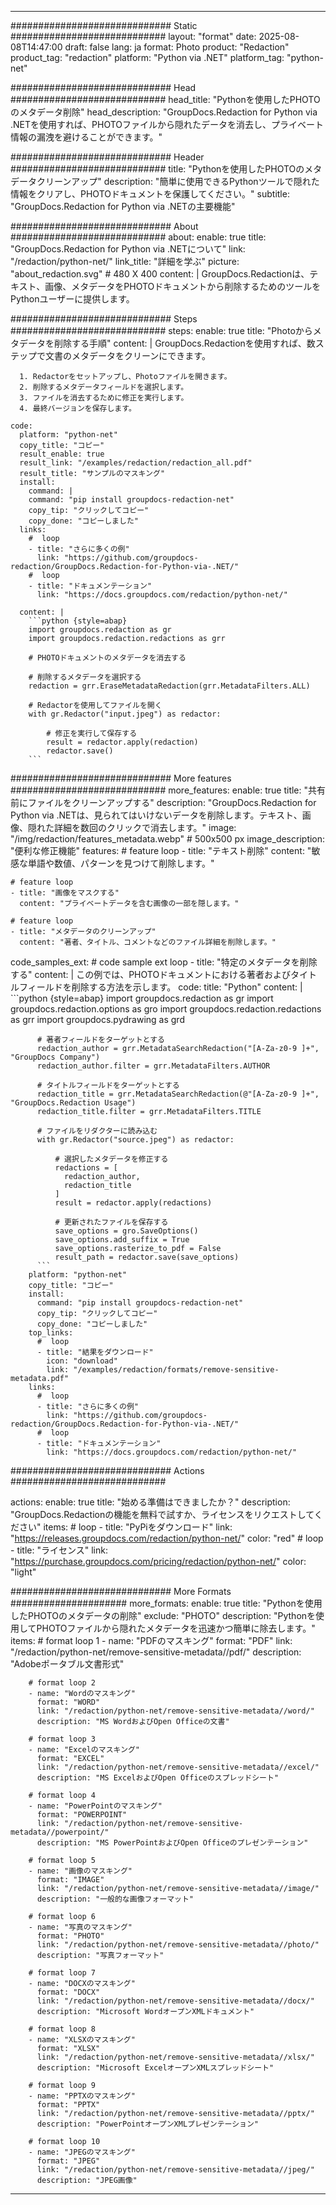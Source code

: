 
---
############################# Static ############################
layout: "format"
date:  2025-08-08T14:47:00
draft: false
lang: ja
format: Photo
product: "Redaction"
product_tag: "redaction"
platform: "Python via .NET"
platform_tag: "python-net"

############################# Head ############################
head_title: "Pythonを使用したPHOTOのメタデータ削除"
head_description: "GroupDocs.Redaction for Python via .NETを使用すれば、PHOTOファイルから隠れたデータを消去し、プライベート情報の漏洩を避けることができます。"

############################# Header ############################
title: "Pythonを使用したPHOTOのメタデータクリーンアップ" 
description: "簡単に使用できるPythonツールで隠れた情報をクリアし、PHOTOドキュメントを保護してください。"
subtitle: "GroupDocs.Redaction for Python via .NETの主要機能" 

############################# About ############################
about:
    enable: true
    title: "GroupDocs.Redaction for Python via .NETについて"
    link: "/redaction/python-net/"
    link_title: "詳細を学ぶ"
    picture: "about_redaction.svg" # 480 X 400
    content: |
       GroupDocs.Redactionは、テキスト、画像、メタデータをPHOTOドキュメントから削除するためのツールをPythonユーザーに提供します。

############################# Steps ############################
steps:
    enable: true
    title: "Photoからメタデータを削除する手順"
    content: |
      GroupDocs.Redactionを使用すれば、数ステップで文書のメタデータをクリーンにできます。
      
      1. Redactorをセットアップし、Photoファイルを開きます。
      2. 削除するメタデータフィールドを選択します。
      3. ファイルを消去するために修正を実行します。
      4. 最終バージョンを保存します。
   
    code:
      platform: "python-net"
      copy_title: "コピー"
      result_enable: true
      result_link: "/examples/redaction/redaction_all.pdf"
      result_title: "サンプルのマスキング"
      install:
        command: |
        command: "pip install groupdocs-redaction-net"
        copy_tip: "クリックしてコピー"
        copy_done: "コピーしました"
      links:
        #  loop
        - title: "さらに多くの例"
          link: "https://github.com/groupdocs-redaction/GroupDocs.Redaction-for-Python-via-.NET/"
        #  loop
        - title: "ドキュメンテーション"
          link: "https://docs.groupdocs.com/redaction/python-net/"
          
      content: |
        ```python {style=abap}
        import groupdocs.redaction as gr
        import groupdocs.redaction.redactions as grr

        # PHOTOドキュメントのメタデータを消去する

        # 削除するメタデータを選択する
        redaction = grr.EraseMetadataRedaction(grr.MetadataFilters.ALL)

        # Redactorを使用してファイルを開く
        with gr.Redactor("input.jpeg") as redactor:

            # 修正を実行して保存する
            result = redactor.apply(redaction)
            redactor.save()
        ```            


############################# More features ############################
more_features:
  enable: true
  title: "共有前にファイルをクリーンアップする"
  description: "GroupDocs.Redaction for Python via .NETは、見られてはいけないデータを削除します。テキスト、画像、隠れた詳細を数回のクリックで消去します。"
  image: "/img/redaction/features_metadata.webp" # 500x500 px
  image_description: "便利な修正機能"
  features:
    # feature loop
    - title: "テキスト削除"
      content: "敏感な単語や数値、パターンを見つけて削除します。"

    # feature loop
    - title: "画像をマスクする"
      content: "プライベートデータを含む画像の一部を隠します。"

    # feature loop
    - title: "メタデータのクリーンアップ"
      content: "著者、タイトル、コメントなどのファイル詳細を削除します。"
      
  code_samples_ext:
    # code sample ext loop
    - title: "特定のメタデータを削除する"
      content: |
        この例では、PHOTOドキュメントにおける著者およびタイトルフィールドを削除する方法を示します。
      code:
        title: "Python"
        content: |
          ```python {style=abap}
          import groupdocs.redaction as gr
          import groupdocs.redaction.options as gro
          import groupdocs.redaction.redactions as grr
          import groupdocs.pydrawing as grd

          # 著者フィールドをターゲットとする
          redaction_author = grr.MetadataSearchRedaction("[A-Za-z0-9 ]+", "GroupDocs Company")
          redaction_author.filter = grr.MetadataFilters.AUTHOR

          # タイトルフィールドをターゲットとする
          redaction_title = grr.MetadataSearchRedaction(@"[A-Za-z0-9 ]+", "GroupDocs.Redaction Usage")
          redaction_title.filter = grr.MetadataFilters.TITLE

          # ファイルをリダクターに読み込む
          with gr.Redactor("source.jpeg") as redactor:

              # 選択したメタデータを修正する
              redactions = [
                redaction_author,
                redaction_title
              ]
              result = redactor.apply(redactions)

              # 更新されたファイルを保存する
              save_options = gro.SaveOptions()
              save_options.add_suffix = True
              save_options.rasterize_to_pdf = False
              result_path = redactor.save(save_options)
          ```
        platform: "python-net"
        copy_title: "コピー"
        install:
          command: "pip install groupdocs-redaction-net"
          copy_tip: "クリックしてコピー"
          copy_done: "コピーしました"
        top_links:
          #  loop
          - title: "結果をダウンロード"
            icon: "download"
            link: "/examples/redaction/formats/remove-sensitive-metadata.pdf"
        links:
          #  loop
          - title: "さらに多くの例"
            link: "https://github.com/groupdocs-redaction/GroupDocs.Redaction-for-Python-via-.NET/"
          #  loop
          - title: "ドキュメンテーション"
            link: "https://docs.groupdocs.com/redaction/python-net/"


############################# Actions ############################

actions:
  enable: true
  title: "始める準備はできましたか？"
  description: "GroupDocs.Redactionの機能を無料で試すか、ライセンスをリクエストしてください"
  items:
    #  loop
    - title: "PyPiをダウンロード"
      link: "https://releases.groupdocs.com/redaction/python-net/"
      color: "red"
        #  loop
    - title: "ライセンス"
      link: "https://purchase.groupdocs.com/pricing/redaction/python-net/"
      color: "light"


############################# More Formats #####################
more_formats:
    enable: true
    title: "Pythonを使用したPHOTOのメタデータの削除"
    exclude: "PHOTO"
    description: "Pythonを使用してPHOTOファイルから隠れたメタデータを迅速かつ簡単に除去します。"
    items: 
        # format loop 1
        - name: "PDFのマスキング"
          format: "PDF"
          link: "/redaction/python-net/remove-sensitive-metadata//pdf/"
          description: "Adobeポータブル文書形式"

        # format loop 2
        - name: "Wordのマスキング"
          format: "WORD"
          link: "/redaction/python-net/remove-sensitive-metadata//word/"
          description: "MS WordおよびOpen Officeの文書"
          
        # format loop 3
        - name: "Excelのマスキング"
          format: "EXCEL"
          link: "/redaction/python-net/remove-sensitive-metadata//excel/"
          description: "MS ExcelおよびOpen Officeのスプレッドシート"

        # format loop 4
        - name: "PowerPointのマスキング"
          format: "POWERPOINT"
          link: "/redaction/python-net/remove-sensitive-metadata//powerpoint/"
          description: "MS PowerPointおよびOpen Officeのプレゼンテーション"

        # format loop 5
        - name: "画像のマスキング"
          format: "IMAGE"
          link: "/redaction/python-net/remove-sensitive-metadata//image/"
          description: "一般的な画像フォーマット"

        # format loop 6
        - name: "写真のマスキング"
          format: "PHOTO"
          link: "/redaction/python-net/remove-sensitive-metadata//photo/"
          description: "写真フォーマット"

        # format loop 7
        - name: "DOCXのマスキング"
          format: "DOCX"
          link: "/redaction/python-net/remove-sensitive-metadata//docx/"
          description: "Microsoft WordオープンXMLドキュメント"
          
        # format loop 8
        - name: "XLSXのマスキング"
          format: "XLSX"
          link: "/redaction/python-net/remove-sensitive-metadata//xlsx/"
          description: "Microsoft ExcelオープンXMLスプレッドシート"
          
        # format loop 9
        - name: "PPTXのマスキング"
          format: "PPTX"
          link: "/redaction/python-net/remove-sensitive-metadata//pptx/"
          description: "PowerPointオープンXMLプレゼンテーション"

        # format loop 10
        - name: "JPEGのマスキング"
          format: "JPEG"
          link: "/redaction/python-net/remove-sensitive-metadata//jpeg/"
          description: "JPEG画像"


---